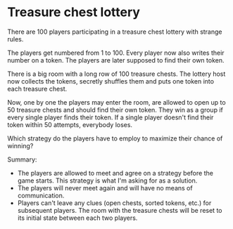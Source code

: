 # Treasure chest lottery

There are 100 players participating in a treasure chest lottery with strange rules.

The players get numbered from 1 to 100. Every player now also writes their number on a token. The players are later supposed to find their own token.

There is a big room with a long row of 100 treasure chests. The lottery host now collects the tokens, secretly shuffles them and puts one token into each treasure chest.

Now, one by one the players may enter the room, are allowed to open up to 50 treasure chests and should find their own token. They win as a group if every single player finds their token. If a single player doesn't find their token within 50 attempts, everybody loses.

Which strategy do the players have to employ to maximize their chance of winning?

Summary:
- The players are allowed to meet and agree on a strategy before the game starts. This strategy is what I'm asking for as a solution.
- The players will never meet again and will have no means of communication.
- Players can't leave any clues (open chests, sorted tokens, etc.) for subsequent players. The room with the treasure chests will be reset to its initial state between each two players.
